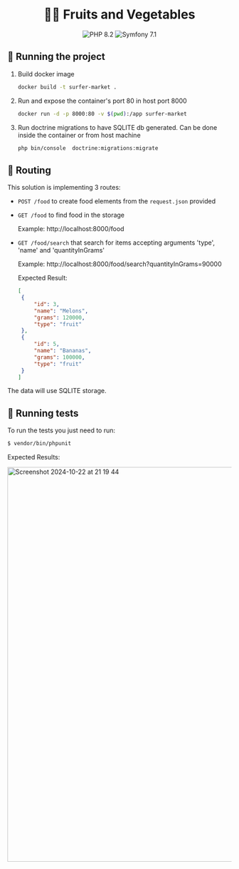 
<h1 align="center">
🍎🥕 Fruits and Vegetables
</h1>

<p align="center">
    <img src="https://img.shields.io/badge/PHP-8.2-darkred" alt="PHP 8.2"/>
    <img src="https://img.shields.io/badge/Symfony-7.1-orange" alt="Symfony 7.1"/>
</p>




## 🚂 Running the project

1. Build docker image
   ```bash
   docker build -t surfer-market .
   ```
2. Run and expose the container's port 80 in host port 8000
   ```bash
   docker run -d -p 8000:80 -v $(pwd):/app surfer-market
   ```
3. Run doctrine migrations to have SQLITE db generated. Can be done inside the container or from host machine
   ```bash
   php bin/console  doctrine:migrations:migrate
   ```



## 👣 Routing

This solution is implementing 3 routes:

- `POST /food` to create food elements from the `request.json` provided

- `GET /food` to find food in the storage

   Example: http://localhost:8000/food

- `GET /food/search` that search for items accepting arguments 'type', 'name' and 'quantityInGrams'
   
   Example: http://localhost:8000/food/search?quantityInGrams=90000

   Expected Result:

   ```json
   [
    {
        "id": 3,
        "name": "Melons",
        "grams": 120000,
        "type": "fruit"
    },
    {
        "id": 5,
        "name": "Bananas",
        "grams": 100000,
        "type": "fruit"
    }
   ]
   ```

The data will use SQLITE storage.

## 🧪 Running tests

To run the tests you just need to run:

```bash 
$ vendor/bin/phpunit
```

Expected Results:

<img width="885" alt="Screenshot 2024-10-22 at 21 19 44" src="https://github.com/user-attachments/assets/bf476a8b-c51a-4692-8d74-d5a1ac7a7d30">


